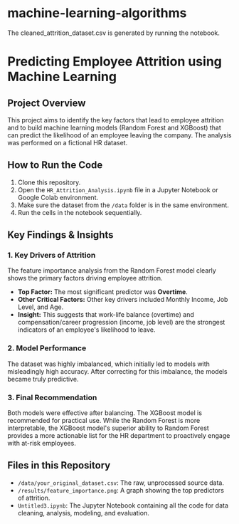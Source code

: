 # machine-learning-algorithms
The cleaned_attrition_dataset.csv is generated by running the notebook.

# Predicting Employee Attrition using Machine Learning

## Project Overview
This project aims to identify the key factors that lead to employee attrition and to build machine learning models (Random Forest and XGBoost) that can predict the likelihood of an employee leaving the company. The analysis was performed on a fictional HR dataset.

## How to Run the Code
1.  Clone this repository.
2.  Open the `HR_Attrition_Analysis.ipynb` file in a Jupyter Notebook or Google Colab environment.
3.  Make sure the dataset from the `/data` folder is in the same environment.
4.  Run the cells in the notebook sequentially.

## Key Findings & Insights

### 1. Key Drivers of Attrition
The feature importance analysis from the Random Forest model clearly shows the primary factors driving employee attrition. 
*   **Top Factor:** The most significant predictor was **Overtime**.
*   **Other Critical Factors:** Other key drivers included Monthly Income, Job Level, and Age.
*   **Insight:** This suggests that work-life balance (overtime) and compensation/career progression (income, job level) are the strongest indicators of an employee's likelihood to leave.

### 2. Model Performance
The dataset was highly imbalanced, which initially led to models with misleadingly high accuracy. After correcting for this imbalance, the models became truly predictive.



### 3. Final Recommendation
Both models were effective after balancing. The XGBoost model is recommended for practical use. While the Random Forest is more interpretable, the XGBoost model's superior ability to Random Forest provides a more actionable list for the HR department to proactively engage with at-risk employees.

## Files in this Repository
*   `/data/your_original_dataset.csv`: The raw, unprocessed source data.
*   `/results/feature_importance.png`: A graph showing the top predictors of attrition.
*   `Untitled3.ipynb`: The Jupyter Notebook containing all the code for data cleaning, analysis, modeling, and evaluation.
